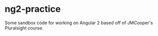 # ng2-practice
Some sandbox code for working on Angular 2 based off of JMCooper's Pluralsight course.
